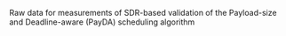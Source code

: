 Raw data for measurements of SDR-based validation of the Payload-size and Deadline-aware (PayDA) scheduling algorithm
